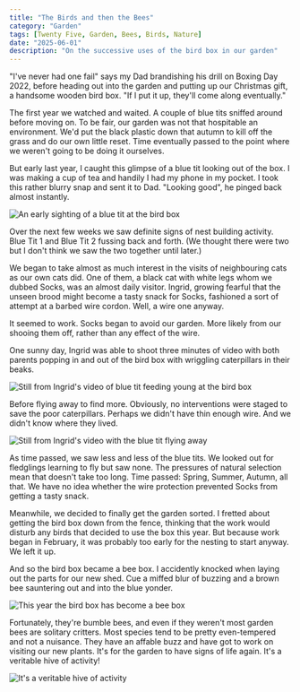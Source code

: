 ```yaml
---
title: "The Birds and then the Bees"
category: "Garden"
tags: [Twenty Five, Garden, Bees, Birds, Nature]
date: "2025-06-01"
description: "On the successive uses of the bird box in our garden"
---
```


"I've never had one fail" says my Dad brandishing his drill on Boxing Day 2022, before heading out into the garden and putting up our Christmas gift, a handsome wooden bird box. "If I put it up, they'll come along eventually."

<!--more-->

The first year we watched and waited. A couple of blue tits sniffed around before moving on. To be fair, our garden was not that hospitable an environment. We'd put the black plastic down that autumn to kill off the grass and do our own little reset. Time eventually passed to the point where we weren't going to be doing it ourselves.

But early last year, I caught this glimpse of a blue tit looking out of the box. I was making a cup of tea and handily I had my phone in my pocket. I took this rather blurry snap and sent it to Dad. "Looking good", he pinged back almost instantly.

![An early sighting of a blue tit at the bird box](images/01_blue_tit_early_sighting.jpg)

Over the next few weeks we saw definite signs of nest building activity. Blue Tit 1 and Blue Tit 2 fussing back and forth. (We thought there were two but I don't think we saw the two together until later.)

We began to take almost as much interest in the visits of neighbouring cats as our own cats did. One of them, a black cat with white legs whom we dubbed Socks, was an almost daily visitor. Ingrid, growing fearful that the unseen brood might become a tasty snack for Socks, fashioned a sort of attempt at a barbed wire cordon. Well, a wire one anyway.

It seemed to work. Socks began to avoid our garden. More likely from our shooing them off, rather than any effect of the wire.

One sunny day, Ingrid was able to shoot three minutes of video with both parents popping in and out of the bird box with wriggling caterpillars in their beaks.

![Still from Ingrid's video of blue tit feeding young at the bird box](images/02_blue_tit_at_box.jpg)

Before flying away to find more. Obviously, no interventions were staged to save the poor caterpillars. Perhaps we didn't have thin enough wire. And we didn't know where they lived.

![Still from Ingrid's video with the blue tit flying away](images/03_blue_tit_in_flight.jpg)

As time passed, we saw less and less of the blue tits. We looked out for fledglings learning to fly but saw none. The pressures of natural selection mean that doesn't take too long. Time passed: Spring, Summer, Autumn, all that. We have no idea whether the wire protection prevented Socks from getting a tasty snack.

Meanwhile, we decided to finally get the garden sorted. I fretted about getting the bird box down from the fence, thinking that the work would disturb any birds that decided to use the box this year. But because work began in February, it was probably too early for the nesting to start anyway. We left it up.

And so the bird box became a bee box. I accidently knocked when laying out the parts for our new shed. Cue a miffed blur of buzzing and a brown bee sauntering out and into the blue yonder.

![This year the bird box has become a bee box](images/04_the_new_bee_hotel.jpg)

Fortunately, they're bumble bees, and even if they weren't most garden bees are solitary critters. Most species tend to be pretty even-tempered and not a nuisance. They have an affable buzz and have got to work on visiting our new plants. It's for the garden to have signs of life again. It's a veritable hive of activity!

![It's a veritable hive of activity](images/05_bee-in-flight.jpg)
